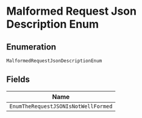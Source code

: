 
# Malformed Request Json Description Enum

## Enumeration

`MalformedRequestJsonDescriptionEnum`

## Fields

| Name |
|  --- |
| `EnumTheRequestJSONIsNotWellFormed` |

